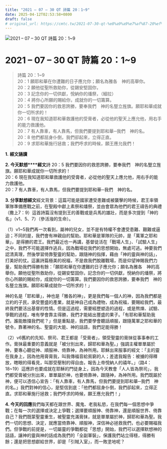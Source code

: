 ```yaml
---
title: "2021 – 07 – 30 QT 詩篇 20：1~9"
date: 2025-04-12T02:53:58+0800
draft: false
# original_url: https://cmtc.tw/2021-07-30-qt-%e8%a9%a9%e7%af%87-20%ef%bc%9a19
---
```


![2021 – 07 – 30 QT 詩篇 20：1\~9](/images/qt.jpg   "2021 – 07 – 30 QT 詩篇 20：1\~9")

# 2021 – 07 – 30 QT 詩篇 20：1\~9

> 詩篇 20：1\~9  
> 20：1 願耶和華在你遭難的日子應允你；願名為雅各　神的高舉你。  
> 20：2 願他從聖所救助你，從錫安堅固你，  
> 20：3 記念你的一切供獻，悅納你的燔祭，（細拉）  
> 20：4 將你心所願的賜給你，成就你的一切籌算。  
> 20：5 我們要因你的救恩誇勝，要奉我們　神的名豎立旌旗。願耶和華成就你一切所求的！  
> 20：6 現在我知道耶和華救護他的受膏者，必從他的聖天上應允他，用右手的能力救護他。  
> 20：7 有人靠車，有人靠馬，但我們要提到耶和華─我們　神的名。  
> 20：8 他們都屈身仆倒，我們卻起來，立得正直。  
> 20：9 求耶和華施行拯救；我們呼求的時候，願王應允我們！

**1.** **經文誦讀**

**2. 今天默想****經文**詩 20：5 我們要因你的救恩誇勝，要奉我們　神的名豎立旌旗。願耶和華成就你一切所求的！  
20：6 現在我知道耶和華救護他的受膏者，必從他的聖天上應允他，用右手的能力救護他。  
20：7 有人靠車，有人靠馬，但我們要提到耶和華─我們　神的名。

**3. 分享默想經文**經文背景：這篇可能是國家遭受患難或被襲擊的時候，君王率領軍隊準備應戰之前，在聖殿中獻上素祭和燔祭，並由會眾為他們的君王禱告的典禮（撒上7：9）這首詩篇沒有提到王的善戰或是兵馬的雄壯，而是多次提到「神的名」（v1、5、7）（參活潑的生命）。

（1）v1\~5我們再一次看到，屬神的兒女，並不是有特權不會遭受患難、艱難或逼迫；不同的是，我們會有神親自的幫助。耶和華是軍隊的元帥，是「萬軍之耶和華」，是得勝的君王。我們最近也一再講，基督徒活在「戰場人生」、「試驗人生」之中，我們不可能選擇作逃兵，因為戰場從我們的思想開始，無處可逃。神要我們認清真理，然後學習倚靠聖靈的幫助，跟隨神的指揮，藉由「神的靈與神的話」，打美好的仗。這裏詩篇極美的祝福，不是救我們脫離戰場，而是仰望神賜我們力量，幫助我們得勝有餘：「願耶和華在你遭難的日子應允你；願名為雅各　神的高舉你。願他從聖所救助你，從錫安堅固你，記念你的一切供獻，悅納你的燔祭，將你心所願的賜給你，成就你的一切籌算。我們要因你的救恩誇勝，要奉我們　神的名豎立旌旗。願耶和華成就你一切所求的！」

神的名是「耶和華」，神也是「雅各的神」，更是我們每一個人的神，因為我們都是立約的子民，承受豐盛的產業，就是神自己成為禮物，成為祝福，要賜給我們，最終我們要活出基督的性情。但是這過程，需要經歷塑造的過程，或是熬煉、試驗、爭戰的過程，唯有學會靠主得勝，我們才能結出豐盛的果子。「有耶和華幫助我們，誰能敵擋我們呢？」但是重點是，我們要學會聽話順服，跟隨萬軍之耶和華的號令，靠著神的名、聖靈的大能、神的話語，我們足能得勝！

（2）v6舊約的先知、祭司、君王都是「受膏者」，領受聖靈的膏抹從事事奉的工作。膏抹最重要的意義就是「被分別出來，歸耶和華為聖。」強調主權單單屬於神，要專心聽從神、順服神、倚靠神，為神所用。耶穌出來服事的經文：「主的靈在我身上，因為他用膏膏我，叫我傳福音給貧窮的人；差遣我報告：被擄的得釋放，瞎眼的得看見，叫那受壓制的得自由，報告上帝悅納人的禧年。」（路4：18\~19）這應許也要成就在耶穌的門徒身上，因為今天教會「人人皆為祭司」，我們都受膏被分別出來，單單屬於神，也要倚靠神，跟隨神，為神所用。我們既屬於神，便可以憑信心宣告：「有人靠車，有人靠馬，但我們要提到耶和華─我們　神的名。」我們對神的信心，是堅信到底：「他們都屈身仆倒，我們卻起來，立得正直。求耶和華施行拯救；我們呼求的時候，願王應允我們！」

**4. 今天的回應**我們每天都在跟世界、魔鬼、老我私慾，在我們每一個思想中爭戰；在每一次的選擇或決定上爭戰；選擇要順服神、倚靠神，還是順服世界、倚靠自己？我們既蒙聖靈重生，被聖靈充滿膏抹，就是單單屬於神，歸耶和華為聖。我們一切的思想、決定，就應當倚靠神、順服神，深信神必拯救我們，也必要賜福我們。但爭戰的前提是，一切屬靈的爭戰都從「思想」開始，我們可以選擇默想神的話語，讓神的靈與神的話成為我們的「全副軍裝」，保護我們站立得穩，得勝有餘；還是把思想獻給世界，卻是「引賊入室」，而一敗塗地呢？